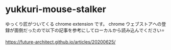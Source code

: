 # yukkuri-mouse-stalker
ゆっくり匠がついてくる chrome extension です。
chrome ウェブストアへの登録が面倒だったので以下の記事を参考にしてローカルから読み込んでください⭐️

https://future-architect.github.io/articles/20200625/
